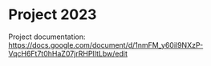 # Project 2023

Project documentation:
https://docs.google.com/document/d/1nmFM_y60il9NXzP-VqcH6Ft7t0hHaZ07jrRHPlItLbw/edit